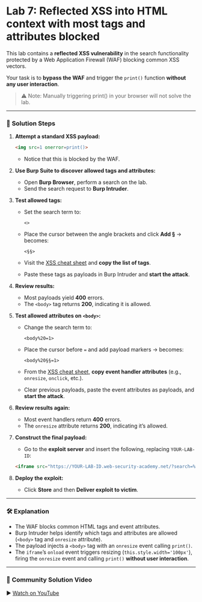 # Lab 7: Reflected XSS into HTML context with most tags and attributes blocked

This lab contains a **reflected XSS vulnerability** in the search functionality protected by a Web Application Firewall (WAF) blocking common XSS vectors.

Your task is to **bypass the WAF** and trigger the `print()` function **without any user interaction**.

> ⚠️ Note: Manually triggering print() in your browser will not solve the lab.
> 

---

### 🎯 **Solution Steps**

1. **Attempt a standard XSS payload:**
    
    ```html
    <img src=1 onerror=print()>
    
    ```
    
    - Notice that this is blocked by the WAF.
2. **Use Burp Suite to discover allowed tags and attributes:**
    - Open **Burp Browser**, perform a search on the lab.
    - Send the search request to **Burp Intruder**.
3. **Test allowed tags:**
    - Set the search term to:
        
        ```
        <>
        ```
        
    - Place the cursor between the angle brackets and click **Add §** → becomes:
        
        ```
        <§§>
        ```
        
    - Visit the [XSS cheat sheet](https://portswigger.net/web-security/cross-site-scripting/cheat-sheet) and **copy the list of tags**.
    - Paste these tags as payloads in Burp Intruder and **start the attack**.
4. **Review results:**
    - Most payloads yield **400** errors.
    - The `<body>` tag returns **200**, indicating it is allowed.
5. **Test allowed attributes on `<body>`:**
    - Change the search term to:
        
        ```
        <body%20=1>
        ```
        
    - Place the cursor before `=` and add payload markers → becomes:
        
        ```
        <body%20§§=1>
        ```
        
    - From the [XSS cheat sheet](https://portswigger.net/web-security/cross-site-scripting/cheat-sheet), **copy event handler attributes** (e.g., `onresize`, `onclick`, etc.).
    - Clear previous payloads, paste the event attributes as payloads, and **start the attack**.
6. **Review results again:**
    - Most event handlers return **400** errors.
    - The `onresize` attribute returns **200**, indicating it’s allowed.
7. **Construct the final payload:**
    - Go to the **exploit server** and insert the following, replacing `YOUR-LAB-ID`:
    
    ```html
    <iframe src="https://YOUR-LAB-ID.web-security-academy.net/?search=%22%3E%3Cbody%20onresize=print()%3E" onload=this.style.width='100px'>
    ```
    
8. **Deploy the exploit:**
    - Click **Store** and then **Deliver exploit to victim**.

---

### 🛠️ **Explanation**

- The WAF blocks common HTML tags and event attributes.
- Burp Intruder helps identify which tags and attributes are allowed (`<body>` tag and `onresize` attribute).
- The payload injects a `<body>` tag with an `onresize` event calling `print()`.
- The `iframe`’s `onload` event triggers resizing (`this.style.width='100px'`), firing the `onresize` event and calling `print()` **without user interaction**.

---

### 🎥 **Community Solution Video**

▶️ [Watch on YouTube](https://youtu.be/NIUsJZhGvFs)